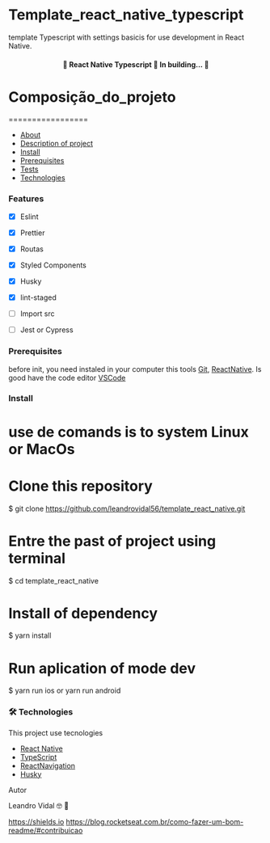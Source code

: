 # Template_react_native_typescript

template Typescript  with settings basicis for use development in React Native.

<h4 align="center">
	🚧  React Native Typescript 📱 In building...  🚧
</h4>

# Composição_do_projeto
=================
<!--ts-->
   * [About](#template_react_native_typescript)
   * [Description of project](#Description_of_project)
   * [Install](#Install)
  * [Prerequisites](#Prerequisites)
   * [Tests](#testes)
   * [Technologies](#technologies)
<!--te-->

### Features
- [x] Eslint
- [x] Prettier
- [x] Routas
- [x] Styled Components
- [x] Husky
- [x] lint-staged
- [ ] Import src
- [ ] Jest or Cypress


### Prerequisites

before init, you need instaled in your computer this tools
[Git](https://git-scm.com), [ReactNative](https://reactnative.dev).
Is good have the code editor [VSCode](https://code.visualstudio.com/)

### Install

# use de comands is to system Linux or MacOs
# Clone this repository
$ git clone <https://github.com/leandrovidal56/template_react_native.git>

# Entre the past of project using terminal
$ cd template_react_native

# Install of dependency
$ yarn install

# Run aplication of mode dev
$ yarn run ios or yarn run android


### 🛠 Technologies

This project use tecnologies

- [React Native](https://reactnative.dev/)
- [TypeScript](https://www.typescriptlang.org/)
- [ReactNavigation](https://reactnavigation.org)
- [Husky](https://typicode.github.io/husky/#/)


Autor

Leandro Vidal 🤓 🚀

https://shields.io
https://blog.rocketseat.com.br/como-fazer-um-bom-readme/#contribuicao
